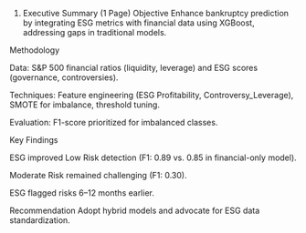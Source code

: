 1. Executive Summary (1 Page)
Objective
Enhance bankruptcy prediction by integrating ESG metrics with financial data using XGBoost, addressing gaps in traditional models.

Methodology

Data: S&P 500 financial ratios (liquidity, leverage) and ESG scores (governance, controversies).

Techniques: Feature engineering (ESG Profitability, Controversy_Leverage), SMOTE for imbalance, threshold tuning.

Evaluation: F1-score prioritized for imbalanced classes.

Key Findings

ESG improved Low Risk detection (F1: 0.89 vs. 0.85 in financial-only model).

Moderate Risk remained challenging (F1: 0.30).

ESG flagged risks 6–12 months earlier.

Recommendation
Adopt hybrid models and advocate for ESG data standardization.

